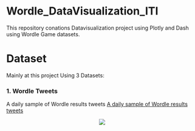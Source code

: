 # Wordle_DataVisualization_ITI
This repository conations Datavisualization project using Plotly and Dash using Wordle Game datasets.
# Dataset
Mainly at this project Using 3 Datasets:
<h3>1. Wordle Tweets </h3>
A daily sample of Wordle results tweets 
<a href="https://www.kaggle.com/datasets/benhamner/wordle-tweets">A daily sample of Wordle results tweets </a>
<p align="center">
  <img src="https://829395.smushcdn.com/1681952/wp-content/uploads/2022/01/Opera-Snapshot_2022-01-13_102328_twitter.com_.png?lossy=0&strip=1&webp=1"/>
</p>

